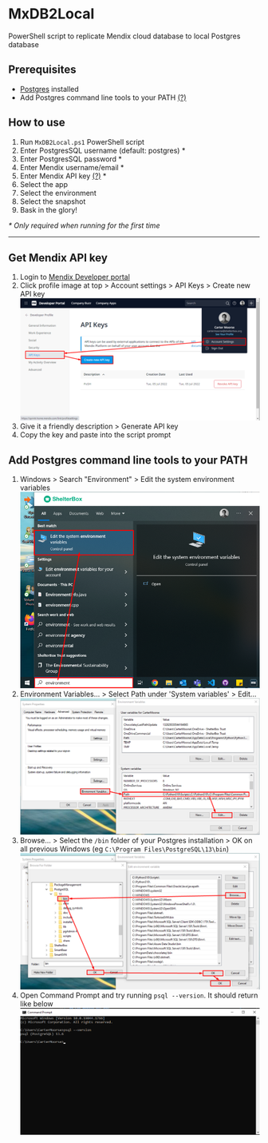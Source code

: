 # MxDB2Local
PowerShell script to replicate Mendix cloud database to local Postgres database

## Prerequisites
 - [Postgres](https://www.postgresql.org/download/windows/) installed
 - Add Postgres command line tools to your PATH [(?)](#add-postgres-command-line-tools-to-your-path)

## How to use
 1. Run `MxDB2Local.ps1` PowerShell script
 2. Enter PostgresSQL username (default: postgres) *
 3. Enter PostgresSQL password *
 4. Enter Mendix username/email *
 5. Enter Mendix API key [(?)](#get-mendix-api-key) *
 6. Select the app
 7. Select the environment
 8. Select the snapshot
 9. Bask in the glory!

*\* Only required when running for the first time*

---

## Get Mendix API key
 1. Login to [Mendix Developer portal](https://sprintr.home.mendix.com/link/profilesettings/apikeys)
 2. Click profile image at top > Account settings > API Keys > Create new API key ![](screenshots/Screenshot-MendixAPIKey.png)
 3. Give it a friendly description > Generate API key
 4. Copy the key and paste into the script prompt

## Add Postgres command line tools to your PATH
 1. Windows > Search "Environment" > Edit the system environment variables ![](screenshots/Screenshot-PostgresPATH1.png)
 2. Environment Variables... > Select Path under 'System variables' > Edit... ![](screenshots/Screenshot-PostgresPATH2.png)
 3. Browse... > Select the `/bin` folder of your Postgres installation > OK on all previous Windows (eg `C:\Program Files\PostgreSQL\13\bin`) ![](screenshots/Screenshot-PostgresPATH3.png)
 4. Open Command Prompt and try running `psql --version`. It should return like below ![](screenshots/Screenshot-PostgresPATH4.png)
